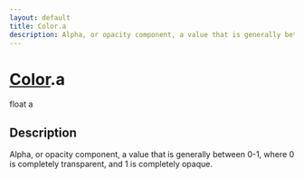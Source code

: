 ```yaml
---
layout: default
title: Color.a
description: Alpha, or opacity component, a value that is generally between 0-1, where 0 is completely transparent, and 1 is completely opaque.
---
```

# [Color]({{site.url}}/Pages/StereoKit/Color.html).a

<div class='signature' markdown='1'>
float a
</div>

## Description
Alpha, or opacity component, a value that is generally between 0-1, where 0 is
completely transparent, and 1 is completely opaque.

